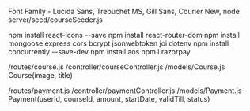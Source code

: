 Font Family - Lucida Sans, Trebuchet MS, Gill Sans, Courier New, 
node server/seed/courseSeeder.js 

npm install react-icons --save
npm install react-router-dom
npm install mongoose express cors bcrypt jsonwebtoken joi dotenv
npm install concurrently --save-dev
npm install aos
npm i razorpay


/routes/course.js 
/controller/courseController.js 
/models/Course.js 
Course(image, title)

/routes/payment.js 
/controller/paymentController.js 
/models/Payment.js 
Payment(userId, courseId, amount, startDate, validTill, status)
